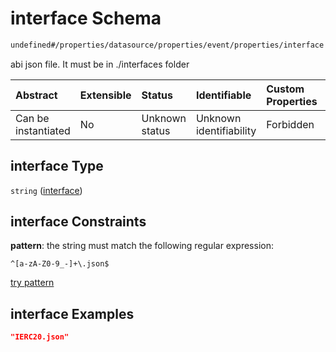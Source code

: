 # interface Schema

```txt
undefined#/properties/datasource/properties/event/properties/interface
```

abi json file. It must be in ./interfaces folder

| Abstract            | Extensible | Status         | Identifiable            | Custom Properties | Additional Properties | Access Restrictions | Defined In                                                                   |
| :------------------ | :--------- | :------------- | :---------------------- | :---------------- | :-------------------- | :------------------ | :--------------------------------------------------------------------------- |
| Can be instantiated | No         | Unknown status | Unknown identifiability | Forbidden         | Allowed               | none                | [event\_indexer.json\*](../../out/event_indexer.json "open original schema") |

## interface Type

`string` ([interface](event_indexer-properties-datasource-properties-event-properties-interface.md))

## interface Constraints

**pattern**: the string must match the following regular expression:&#x20;

```regexp
^[a-zA-Z0-9_-]+\.json$
```

[try pattern](https://regexr.com/?expression=%5E%5Ba-zA-Z0-9_-%5D%2B%5C.json%24 "try regular expression with regexr.com")

## interface Examples

```json
"IERC20.json"
```
